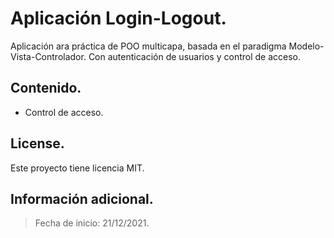# Aplicación Login-Logout.
Aplicación ara práctica de POO multicapa, basada en el paradigma Modelo-Vista-Controlador.
Con autenticación de usuarios y control de acceso.

## Contenido.
* Control de acceso.

## License.
Este proyecto tiene licencia MIT.

## Información adicional.
> Fecha de inicio: 21/12/2021.